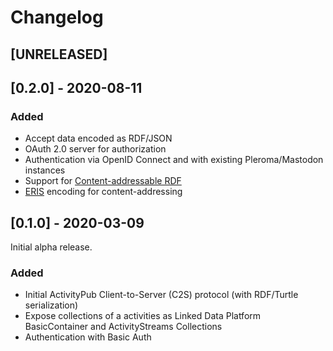 # Changelog

## [UNRELEASED]

## [0.2.0] - 2020-08-11

### Added

- Accept data encoded as RDF/JSON
- OAuth 2.0 server for authorization
- Authentication via OpenID Connect and with existing Pleroma/Mastodon instances
- Support for [Content-addressable RDF](https://openengiadina.net/papers/content-addressable-rdf.html)
- [ERIS](https://openengiadina.net/papers/eris.html) encoding for content-addressing

## [0.1.0] - 2020-03-09

Initial alpha release.

### Added

- Initial ActivityPub Client-to-Server (C2S) protocol (with RDF/Turtle
  serialization)
- Expose collections of a activities as Linked Data Platform BasicContainer and
  ActivityStreams Collections
- Authentication with Basic Auth

